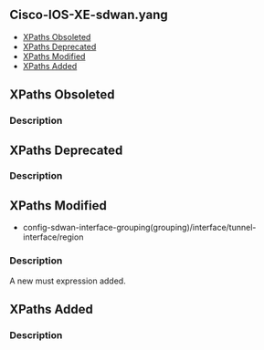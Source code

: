 ## Cisco-IOS-XE-sdwan.yang


- [XPaths Obsoleted](#xpaths-obsoleted)
- [XPaths Deprecated](#xpaths-deprecated)
- [XPaths Modified](#xpaths-modified)
- [XPaths Added](#xpaths-added)

## XPaths Obsoleted

### Description

## XPaths Deprecated

### Description

## XPaths Modified

- config-sdwan-interface-grouping(grouping)/interface/tunnel-interface/region

### Description

A new must expression added.

## XPaths Added

### Description
